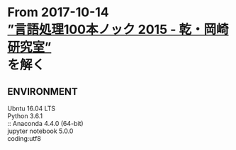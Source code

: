 <h1>
	<a>From 2017-10-14</a><br>
	<a href="http://www.cl.ecei.tohoku.ac.jp/nlp100/">”言語処理100本ノック 2015 - 乾・岡崎研究室”</a><br>
	<a>を解く</a>
</h1>
<p>
<h2>ENVIRONMENT</h2>
	<p>
		<a>Ubntu 16.04 LTS</a> <br>
		<a>Python 3.6.1</a><br>
		<a> :: Anaconda 4.4.0 (64-bit)</a><br>
		<a>jupyter notebook 5.0.0<a><br>
		<a>coding:utf8</a>
	</p>

